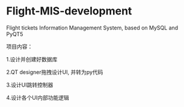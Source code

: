 # Flight-MIS-development
Flight tickets Information Management System, based on MySQL and PyQT5

项目内容：

1.设计并创建好数据库

2.QT designer拖拽设计UI, 并转为py代码

3.设计UI跳转控制器

4.设计各个UI内部功能逻辑
